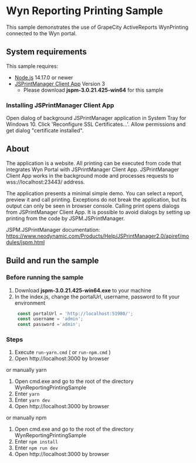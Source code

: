 # Wyn Reporting Printing Sample

This sample demonstrates the use of GrapeCity ActiveReports WynPrinting connected to the Wyn portal.

## System requirements

This sample requires:
 * [Node.js](https://nodejs.org/en/download/) 14.17.0 or newer
 * [JSPrintManager Client App](https://www.neodynamic.com/downloads/jspm/default.aspx) Version 3 
   * Please download **jspm-3.0.21.425-win64** for this sample 

### Installing JSPrintManager Client App

Open dialog of background JSPrintManager application in System Tray for Windows 10. Click 'Reconfigure SSL Certificates...'. Allow permissions and get dialog "certificate installed".


## About

The application is a website. All printing can be executed from code that integrates Wyn Portal with JSPrintManager Client App. JSPrintManager Client App works in the background mode and processes requests to wss://localhost:23443/ address.

The application  presents a minimal simple demo. You can select a report, preview it and call printing. Exceptions do not break the application, but its output can only be seen in browser console. Calling print opens dialogs from JSPrintManager Client App. It is possible to avoid dialogs by setting up printing from the code by JSPM.JSPrintManager.

JSPM.JSPrintManager documentation:
https://www.neodynamic.com/Products/Help/JSPrintManager2.0/apiref/modules/jspm.html



## Build and run the sample

### Before running the sample
1. Download **jspm-3.0.21.425-win64.exe** to your machine
2. In the index.js, change the portalUrl, username, password to fit your environment
   ```js
    const portalUrl = 'http://localhost:51980/';
    const username = 'admin';
    const password ='admin';
    ```
### Steps
1. Execute `run-yarn.cmd` ( or `run-npm.cmd` )
2. Open http://localhost:3000 by browser

or manually yarn

1. Open cmd.exe and go to the root of the directory WynReportingPrintingSample
2. Enter `yarn`
3. Enter `yarn dev`
4. Open http://localhost:3000 by browser

or manually npm

1. Open cmd.exe and go to the root of the directory WynReportingPrintingSample
2. Enter `npm install`
4. Enter `npm run dev`
5. Open http://localhost:3000 by browser

